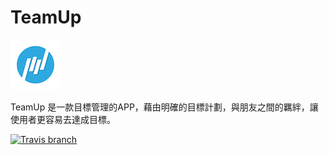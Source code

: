 # TeamUp

![](https://github.com/dan12411/TeamUp/blob/master/logo-1%403x_80.png)

TeamUp 是一款目標管理的APP，藉由明確的目標計劃，與朋友之間的羈絆，讓使用者更容易去達成目標。

[![Travis branch](https://img.shields.io/travis/rust-lang/rust/master.svg)]()

[](https://www.youtube.com/watch?v=_mDoVwiCKOg)
